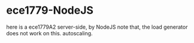 # ece1779-NodeJS
here is a ece1779A2 server-side, by NodeJS
note that, the load generator does not work on this.
autoscaling.
